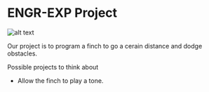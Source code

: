 ENGR-EXP Project
========
![alt text](http://i.imgur.com/0EOD8XK.jpg "The Best Finch Project Yet!")

Our project is to program a finch to go a cerain distance and dodge obstacles. 

Possible projects to think about
* Allow the finch to play a tone.
